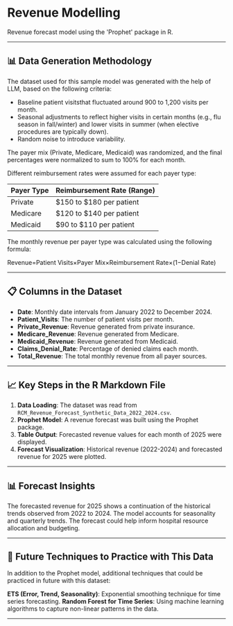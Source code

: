 # Revenue Modelling

Revenue forecast model using the 'Prophet' package in R.

---

## 📊 Data Generation Methodology

The dataset used for this sample model was generated with the help of LLM, based on the following criteria:

- Baseline patient visitsthat fluctuated around 900 to 1,200 visits per month.
- Seasonal adjustments to reflect higher visits in certain months (e.g., flu season in fall/winter) and lower visits in summer (when elective procedures are typically down).
- Random noise to introduce variability.

The payer mix (Private, Medicare, Medicaid) was randomized, and the final percentages were normalized to sum to 100% for each month.

Different reimbursement rates were assumed for each payer type:

| **Payer Type** | **Reimbursement Rate (Range)** |
|---------------|---------------------------------|
| Private       | $150 to $180 per patient        |
| Medicare      | $120 to $140 per patient        |
| Medicaid      | $90 to $110 per patient         |

The monthly revenue per payer type was calculated using the following formula:

Revenue=Patient Visits×Payer Mix×Reimbursement Rate×(1−Denial Rate)

---

## 📋 Columns in the Dataset

- **Date**: Monthly date intervals from January 2022 to December 2024.
- **Patient_Visits**: The number of patient visits per month.
- **Private_Revenue**: Revenue generated from private insurance.
- **Medicare_Revenue**: Revenue generated from Medicare.
- **Medicaid_Revenue**: Revenue generated from Medicaid.
- **Claims_Denial_Rate**: Percentage of denied claims each month.
- **Total_Revenue**: The total monthly revenue from all payer sources.

---

## 📈 Key Steps in the R Markdown File

1. **Data Loading**: The dataset was read from `RCM_Revenue_Forecast_Synthetic_Data_2022_2024.csv`.
2. **Prophet Model**: A revenue forecast was built using the Prophet package.
3. **Table Output**: Forecasted revenue values for each month of 2025 were displayed.
4. **Forecast Visualization**: Historical revenue (2022-2024) and forecasted revenue for 2025 were plotted.

---

## 📊 Forecast Insights

The forecasted revenue for 2025 shows a continuation of the historical trends observed from 2022 to 2024. The model accounts for seasonality and quarterly trends. The forecast could help inform hospital resource allocation and budgeting. 

---

## 🔬 Future Techniques to Practice with This Data

In addition to the Prophet model, additional techniques that could be practiced in future with this dataset:

 **ETS (Error, Trend, Seasonality)**: Exponential smoothing technique for time series forecasting.
 **Random Forest for Time Series**: Using machine learning algorithms to capture non-linear patterns in the data.

---



